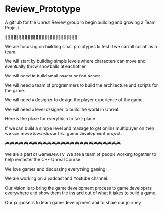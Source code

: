 # Review_Prototype
A github for the Unreal Review group to begin building and growing a Team Project.

🔧🔧🔧🔧🔧🔧🔧🔧🔧🔧🔧🔧🔧🔧🔧🔧🔧🔧🔧🔧🔧🔧🔧🔧🔧🔧

We are focusing on building small prototypes to test if we can all collab as a team.

We will start by building simple levels where characters can move and eventually throw snowballs at eachother.

We will need to build small assets or find assets.

We will need a team of programmers to build the architecture and scripts for the game.

We will need a designer to design the player experience of the game.

We will need a level designer to build the world in Unreal.

Here is the place for everythign to take place.

If we can build a simple level and manage to get online multiplayer on then we can move towards our first game development project.

🎮🎮🎮🎮🎮🎮🎮🎮🎮🎮🎮🎮🎮🎮🎮🎮🎮🎮🎮🎮🎮🎮🎮🎮🎮

We are a part of GameDev.TV. We are a team of people working together to help remaster the C++ Unreal Course.

We love games and discussing everything gaming. 

We are working on a podcast and Youtube channel.

Our vision is to bring the game development process to game developers everywhere and show them the ins and out of what 
it takes to build a game.

Our purpose is to learn game development and to share our journey

